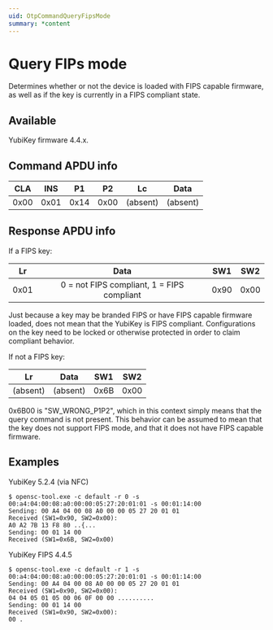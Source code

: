 ```yaml
---
uid: OtpCommandQueryFipsMode
summary: *content
---
```


<!-- Copyright 2021 Yubico AB

Licensed under the Apache License, Version 2.0 (the "License");
you may not use this file except in compliance with the License.
You may obtain a copy of the License at

    http://www.apache.org/licenses/LICENSE-2.0

Unless required by applicable law or agreed to in writing, software
distributed under the License is distributed on an "AS IS" BASIS,
WITHOUT WARRANTIES OR CONDITIONS OF ANY KIND, either express or implied.
See the License for the specific language governing permissions and
limitations under the License. -->

# Query FIPs mode

Determines whether or not the device is loaded with FIPS capable firmware, as well as if the key
is currently in a FIPS compliant state.

## Available

YubiKey firmware 4.4.x.

## Command APDU info

|  CLA  |  INS  |  P1   |  P2   |    Lc    |   Data   |
| :---: | :---: | :---: | :---: | :------: | :------: |
| 0x00  | 0x01  | 0x14  | 0x00  | (absent) | (absent) |

## Response APDU info

If a FIPS key:

|  Lr   |                    Data                    |  SW1  |  SW2  |
| :---: | :----------------------------------------: | :---: | :---: |
| 0x01  | 0 = not FIPS compliant, 1 = FIPS compliant | 0x90  | 0x00  |

Just because a key may be branded FIPS or have FIPS capable firmware loaded, does not mean that the
YubiKey is FIPS compliant. Configurations on the key need to be locked or otherwise protected in
order to claim compliant behavior.

If not a FIPS key:

|    Lr    |   Data   |  SW1  |  SW2  |
| :------: | :------: | :---: | :---: |
| (absent) | (absent) | 0x6B  | 0x00  |

0x6B00 is "SW_WRONG_P1P2", which in this context simply means that the query command is not present.
This behavior can be assumed to mean that the key does not support FIPS mode, and that it does not
have FIPS capable firmware.

## Examples

YubiKey 5.2.4 (via NFC)

```shell
$ opensc-tool.exe -c default -r 0 -s 00:a4:04:00:08:a0:00:00:05:27:20:01:01 -s 00:01:14:00
Sending: 00 A4 04 00 08 A0 00 00 05 27 20 01 01
Received (SW1=0x90, SW2=0x00):
A0 A2 7B 13 F8 80 ..{...
Sending: 00 01 14 00
Received (SW1=0x6B, SW2=0x00)
```

YubiKey FIPS 4.4.5

```shell
$ opensc-tool.exe -c default -r 1 -s 00:a4:04:00:08:a0:00:00:05:27:20:01:01 -s 00:01:14:00
Sending: 00 A4 04 00 08 A0 00 00 05 27 20 01 01
Received (SW1=0x90, SW2=0x00):
04 04 05 01 05 00 06 0F 00 00 ..........
Sending: 00 01 14 00
Received (SW1=0x90, SW2=0x00):
00 .
```
